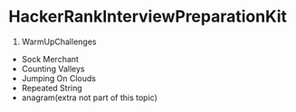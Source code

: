 # HackerRankInterviewPreparationKit

1. WarmUpChallenges
  - Sock Merchant
  - Counting Valleys
  - Jumping On Clouds
  - Repeated String
  - anagram(extra not part of this topic)
